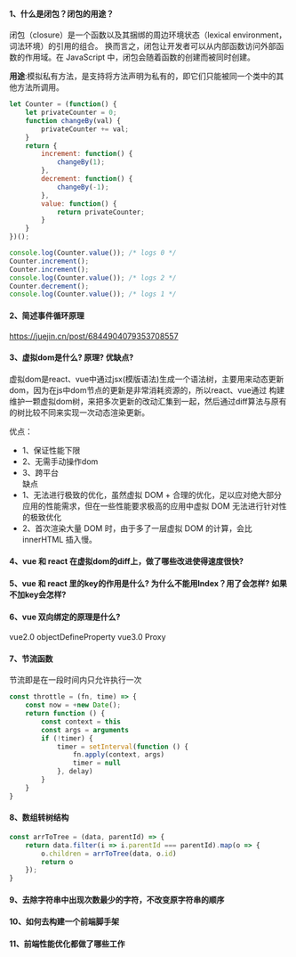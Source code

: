 #### 1、什么是闭包？闭包的用途？
闭包（closure）是一个函数以及其捆绑的周边环境状态（lexical environment，词法环境）的引用的组合。
换而言之，闭包让开发者可以从内部函数访问外部函数的作用域。在 JavaScript 中，闭包会随着函数的创建而被同时创建。

**用途**:模拟私有方法，是支持将方法声明为私有的，即它们只能被同一个类中的其他方法所调用。
```js
let Counter = (function() {
    let privateCounter = 0;
    function changeBy(val) {
        privateCounter += val;
    }
    return {
        increment: function() {
            changeBy(1);
        },
        decrement: function() {
            changeBy(-1);
        },
        value: function() {
            return privateCounter;
        }
    }
})();

console.log(Counter.value()); /* logs 0 */
Counter.increment();
Counter.increment();
console.log(Counter.value()); /* logs 2 */
Counter.decrement();
console.log(Counter.value()); /* logs 1 */
```

#### 2、简述事件循环原理
https://juejin.cn/post/6844904079353708557

#### 3、虚拟dom是什么? 原理? 优缺点?
虚拟dom是react、vue中通过jsx(模版语法)生成一个语法树，主要用来动态更新dom，因为在js中dom节点的更新是非常消耗资源的，所以react、vue通过
构建维护一颗虚拟dom树，来把多次更新的改动汇集到一起，然后通过diff算法与原有的树比较不同来实现一次动态渲染更新。
 
优点：
- 1、保证性能下限
- 2、无需手动操作dom
- 3、跨平台  
缺点
- 1、无法进行极致的优化，虽然虚拟 DOM + 合理的优化，足以应对绝大部分应用的性能需求，但在一些性能要求极高的应用中虚拟 DOM 无法进行针对性的极致优化
- 2、首次渲染大量 DOM 时，由于多了一层虚拟 DOM 的计算，会比 innerHTML 插入慢。

#### 4、vue 和 react 在虚拟dom的diff上，做了哪些改进使得速度很快?


#### 5、vue 和 react 里的key的作用是什么? 为什么不能用Index？用了会怎样? 如果不加key会怎样?


#### 6、vue 双向绑定的原理是什么?
vue2.0 objectDefineProperty
vue3.0 Proxy

#### 7、节流函数
节流即是在一段时间内只允许执行一次
```js
const throttle = (fn, time) => {
    const now = +new Date();
    return function () {
        const context = this
        const args = arguments
        if (!timer) {
            timer = setInterval(function () {
                fn.apply(context, args)
                timer = null
            }, delay)
        }
    }
}
```
#### 8、数组转树结构
```js
const arrToTree = (data, parentId) => {
    return data.filter(i => i.parentId === parentId).map(o => {
        o.children = arrToTree(data, o.id)
        return o
    });
}
```
#### 9、去除字符串中出现次数最少的字符，不改变原字符串的顺序

#### 10、如何去构建一个前端脚手架

#### 11、前端性能优化都做了哪些工作  


